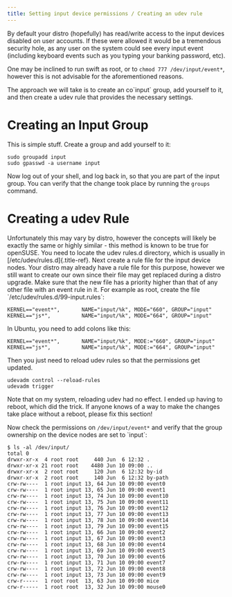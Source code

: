 ```yaml
---
title: Setting input device permissions / Creating an udev rule
---
```


By default your distro (hopefully) has read/write access to the input
devices disabled on user accounts. If these were allowed it would be a
tremendous security hole, as any user on the system could see every
input event (including keyboard events such as you typing your banking
password, etc).

One may be inclined to run swift as root, or to
`chmod 777 /dev/input/event*`, however this is not advisable for the
aforementioned reasons.

The approach we will take is to create an co\`input\` group, add
yourself to it, and then create a udev rule that provides the necessary
settings.

# Creating an Input Group

This is simple stuff. Create a group and add yourself to it:

``` {.}
sudo groupadd input
sudo gpasswd -a username input
```

Now log out of your shell, and log back in, so that you are part of the
input group. You can verify that the change took place by running the
`groups` command.

# Creating a udev Rule

Unfortunately this may vary by distro, however the concepts will likely
be exactly the same or highly similar - this method is known to be true
for openSUSE. You need to locate the udev rules.d directory, which is
usually in [/etc/udev/rules.d]{.title-ref}. Next create a rule file for
the input device nodes. Your distro may already have a rule file for
this purpose, however we still want to create our own since their file
may get replaced during a distro upgrade. Make sure that the new file
has a priority higher than that of any other file with an event rule in
it. For example as root, create the file
\`/etc/udev/rules.d/99-input.rules\`:

``` {.}
KERNEL=="event*",       NAME="input/%k", MODE="660", GROUP="input"
KERNEL=="js*",          NAME="input/%k", MODE="664", GROUP="input"
```

In Ubuntu, you need to add colons like this:

``` {.}
KERNEL=="event*",       NAME="input/%k", MODE:="660", GROUP="input"
KERNEL=="js*",          NAME="input/%k", MODE:="664", GROUP="input"
```

Then you just need to reload udev rules so that the permissions get
updated.

``` {.}
udevadm control --reload-rules
udevadm trigger
```

Note that on my system, reloading udev had no effect. I ended up having
to reboot, which did the trick. If anyone knows of a way to make the
changes take place without a reboot, please fix this section!

Now check the permissions on `/dev/input/event*` and verify that the
group ownership on the device nodes are set to \`input\`:

``` {.}
$ ls -al /dev/input/
total 0
drwxr-xr-x  4 root root     440 Jun  6 12:32 .
drwxr-xr-x 21 root root    4480 Jun 10 09:00 ..
drwxr-xr-x  2 root root     120 Jun  6 12:32 by-id
drwxr-xr-x  2 root root     140 Jun  6 12:32 by-path
crw-rw----  1 root input 13, 64 Jun 10 09:00 event0
crw-rw----  1 root input 13, 65 Jun 10 09:00 event1
crw-rw----  1 root input 13, 74 Jun 10 09:00 event10
crw-rw----  1 root input 13, 75 Jun 10 09:00 event11
crw-rw----  1 root input 13, 76 Jun 10 09:00 event12
crw-rw----  1 root input 13, 77 Jun 10 09:00 event13
crw-rw----  1 root input 13, 78 Jun 10 09:00 event14
crw-rw----  1 root input 13, 79 Jun 10 09:00 event15
crw-rw----  1 root input 13, 66 Jun 10 09:00 event2
crw-rw----  1 root input 13, 67 Jun 10 09:00 event3
crw-rw----  1 root input 13, 68 Jun 10 09:00 event4
crw-rw----  1 root input 13, 69 Jun 10 09:00 event5
crw-rw----  1 root input 13, 70 Jun 10 09:00 event6
crw-rw----  1 root input 13, 71 Jun 10 09:00 event7
crw-rw----  1 root input 13, 72 Jun 10 09:00 event8
crw-rw----  1 root input 13, 73 Jun 10 09:00 event9
crw-r-----  1 root root  13, 63 Jun 10 09:00 mice
crw-r-----  1 root root  13, 32 Jun 10 09:00 mouse0
```
